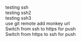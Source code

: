 testing ssh  
testing ssh2  
testing ssh3  
use git remote add monkey url  
Switch from ssh to https for push  
Switch from https to ssh for push  
